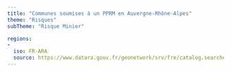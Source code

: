```yaml
---
title: "Communes soumises à un PPRM en Auvergne-Rhône-Alpes"
theme: "Risques"
subTheme: "Risque Minier"

regions:
-
  iso: FR-ARA
  source: https://www.datara.gouv.fr/geonetwork/srv/fre/catalog.search#/search?resultType=details&sortBy=relevance&from=1&to=20&fast=index&_content_type=json&any=Communes%20soumises%20%C3%A0%20un%20PPRM%20en%20Auvergne-Rh%C3%B4ne-Alpes
---
```

